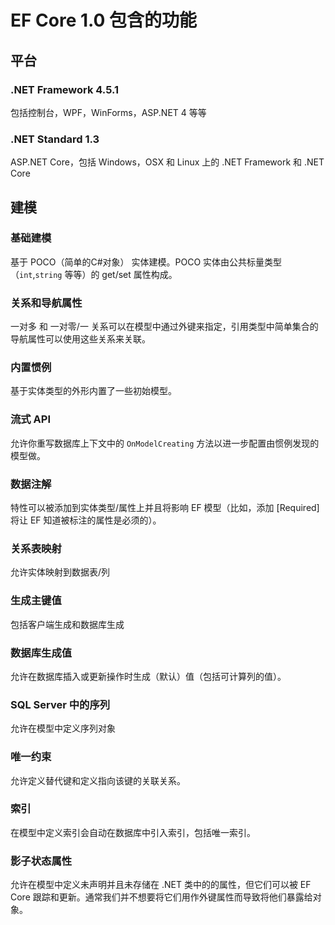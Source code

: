 # EF Core 1.0 包含的功能

## 平台

### .NET Framework 4.5.1

包括控制台，WPF，WinForms，ASP.NET 4 等等

### .NET Standard 1.3

ASP.NET Core，包括 Windows，OSX 和 Linux 上的 .NET Framework 和 .NET Core

## 建模

### 基础建模

基于 POCO（简单的C#对象） 实体建模。POCO 实体由公共标量类型（`int`,`string` 等等）的 get/set 属性构成。

### 关系和导航属性

一对多 和 一对零/一 关系可以在模型中通过外键来指定，引用类型中简单集合的导航属性可以使用这些关系来关联。

### 内置惯例

基于实体类型的外形内置了一些初始模型。

### 流式 API

允许你重写数据库上下文中的 `OnModelCreating` 方法以进一步配置由惯例发现的模型做。

### 数据注解

特性可以被添加到实体类型/属性上并且将影响 EF 模型（比如，添加 [Required] 将让 EF 知道被标注的属性是必须的）。

### 关系表映射

允许实体映射到数据表/列

### 生成主键值

包括客户端生成和数据库生成

### 数据库生成值

允许在数据库插入或更新操作时生成（默认）值（包括可计算列的值）。

### SQL Server 中的序列

允许在模型中定义序列对象

### 唯一约束

允许定义替代键和定义指向该键的关联关系。

### 索引

在模型中定义索引会自动在数据库中引入索引，包括唯一索引。

### 影子状态属性

允许在模型中定义未声明并且未存储在 .NET 类中的的属性，但它们可以被 EF Core 跟踪和更新。通常我们并不想要将它们用作外键属性而导致将他们暴露给对象。